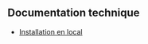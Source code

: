 Documentation technique
-----------------------

* [Installation en local](resources/doc/local-installation.md)